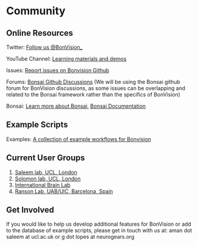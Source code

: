# Community

## Online Resources

Twitter: [Follow us @BonVision_](https://twitter.com/BonVision_)

YouTube Channel: [Learning materials and demos](https://www.youtube.com/channel/UCEg-3mfbvjIwbzDVvqYudAA)

Issues: [Report issues on Bonvision Github](https://github.com/bonvision/BonVision/issues)

Forums: [Bonsai Github Discussions](https://github.com/orgs/bonsai-rx/discussions) (We will be using the Bonsai github forum for BonVision discussions, as some issues can be overlapping and related to the Bonsai framework rather than the specifics of BonVision)

Bonsai: [Learn more about Bonsai](https://bonsai-rx.org/), [Bonsai Documentation](https://bonsai-rx.org/docs/)

## Example Scripts

Examples: [A collection of example workflows for Bonvision](https://github.com/bonvision/examples)


## Current User Groups
1. [Saleem lab, UCL, London](https://www.saleemlab.com)
2. [Solomon lab, UCL, London](https://www.solomonlab.info)
3. [International Brain Lab](https://www.internationalbrainlab.com/)
4. [Ranson Lab, UAB/UIC, Barcelona, Spain](https://www.ransonlab.net)

## Get Involved
If you would like to help us develop additional features for BonVision or add to the database of example scripts, please get in touch with us at: aman dot saleem at ucl.ac.uk or g dot lopes at neurogears.org